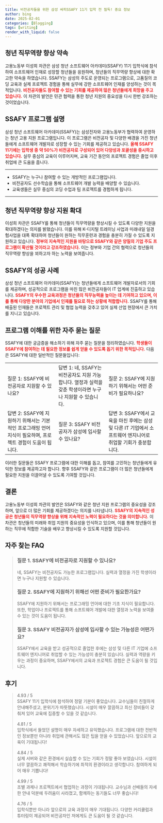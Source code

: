 ```yaml
---
title: 비전공자들을 위한 삼성 싸피SSAFY 11기 입학 전 필독! 중요 정보
author: bing
date: 2025-02-01
categories: [Blogging]
tags: [writing]
render_with_liquid: false
---
```



<h2 id='청년 직무역량 향상 약속'>청년 직무역량 향상 약속</h2>

<p>고용노동부 이성희 차관은 삼성 청년 소프트웨어 아카데미(SSAFY) 11기 입학식에 참석하여 소프트웨어 인재로 성장할 청년들을 응원하며, 청년들의 직무역량 향상에 대한 확고한 약속을 하였습니다. SSAFY는 삼성의 주도로 운영되는 프로그램으로, 고품질의 코딩 교육과 실제 프로젝트 경험을 통해 실무에 강한 소프트웨어 인재를 양성하는 것이 목적입니다. <b><span style="color: #ee2323;">비전공자들도 참여할 수 있는 기회를 제공하여 많은 청년들에게 희망을 주고 있습니다.</span></b> 이 차관의 발언은 민관 협력을 통한 청년 지원의 중요성을 다시 한번 강조하는 것이었습니다.</p>

<h2 id='SSAFY 프로그램 설명'>SSAFY 프로그램 설명</h2>

<p>삼성 청년 소프트웨어 아카데미(SSAFY)는 삼성전자와 고용노동부가 협력하여 운영하는 청년 고용 지원 프로그램입니다. 이 프로그램은 비전공자 및 다양한 배경을 가진 청년들에게 소프트웨어 개발자로 성장할 수 있는 기회를 제공하고 있습니다. <b><span style="color: #ee2323;">올해 SSAFY 11기에는 입학생 중 약 50%가 비전공자로 구성되어 있어 다양성과 포괄성을 중시하고 있습니다.</span></b> 실무 중심의 교육이 이루어지며, 교육 기간 동안의 프로젝트 경험은 졸업 이후 취업에 큰 도움을 줍니다.</p>

<hr />

<ul>
    <li>SSAFY는 누구나 참여할 수 있는 개방적인 프로그램입니다.</li>
    <li>비전공자도 선수학습을 통해 소프트웨어 개발 능력을 배양할 수 있습니다.</li>
    <li>교육생들은 실무 중심의 코딩 수업과 팀 프로젝트를 경험하게 됩니다.</li>
</ul>

<hr />

<h2 id='청년 직무역량 향상 지원 확대'>청년 직무역량 향상 지원 확대</h2>

<p>이성희 차관은 SSAFY를 통해 청년들이 직무역량을 향상시킬 수 있도록 다양한 지원을 확대하겠다는 의지를 밝혔습니다. 이를 위해 K-디지털 트레이닝 사업과 미래내일 일경험사업을 대폭 확대하여 청년들이 원하는 직무훈련과 경험을 충분히 가질 수 있도록 지원하고 있습니다. <b><span style="color: #ee2323;">정부의 지속적인 지원을 바탕으로 SSAFY와 같은 양질의 기업 주도 프로그램이 확산될 것이라고 강조하였습니다.</span></b> 이는 정부와 기업 간의 협력으로 청년들의 직무역량 향상을 꾀하고자 하는 노력을 보여줍니다.</p>

<h2 id='SSAFY의 성공 사례'>SSAFY의 성공 사례</h2>

<p>삼성 청년 소프트웨어 아카데미(SSAFY)는 청년들에게 소프트웨어 개발자로서의 기회를 제공하며, 성공적으로 프로그램을 마친 많은 비전공자들이 IT 업계에 진출하고 있습니다. <b><span style="color: #ee2323;">SSAFY의 우수한 교육과정은 청년들의 직무능력을 높이는 데 기여하고 있으며, 이를 통해 다양한 분야의 기업에서 인재를 필요로 하는 상황에 적합합니다.</span></b> SSAFY를 통해 배출된 인재들은 프로젝트 관리 및 협업 능력을 갖추고 있어 실제 산업 현장에서 큰 가치를 지니고 있습니다.</p>

<h2 id='프로그램 이해를 위한 자주 묻는 질문'>프로그램 이해를 위한 자주 묻는 질문</h2>

<p>SSAFY에 대한 궁금증을 해소하기 위해 자주 묻는 질문을 정리하였습니다. <b><span style="color: #ee2323;">학생들이 SSAFY에 참여하는 데 필요한 정보를 쉽게 얻을 수 있도록 돕기 위한 목적입니다.</span></b> 다음은 SSAFY에 대한 일반적인 질문들입니다:</p>

<table>
    <tr>
        <td>질문 1: SSAFY에 비전공자로 지원할 수 있나요?</td>
        <td>답변 1: 네, SSAFY는 비전공자도 지원 가능합니다. 열정과 실력을 갖춘 학생이라면 누구나 지원할 수 있습니다.</td>
        <td>질문 2: SSAFY에 지원하기 위해서는 어떤 준비가 필요하나요?</td>
    </tr>
    <tr>
        <td>답변 2: SSAFY에 지원하기 위해서는 기본적인 프로그래밍 언어 지식이 필요하며, 프로젝트 경험이 도움이 됩니다.</td>
        <td>질문 3: SSAFY 비전공자가 삼성에 입사할 수 있나요?</td>
        <td>답변 3: SSAFY에서 교육을 마친 후에는 삼성 및 다른 IT 기업에서 소프트웨어 엔지니어로 취업할 기회가 충분합니다.</td>
    </tr>
</table>

<p>이러한 질문들은 SSAFY 프로그램에 대한 이해를 돕고, 참여를 고민하는 청년들에게 유익한 정보를 제공하고자 합니다. 향후 SSAFY와 같은 프로그램이 더 많은 청년들에게 필요한 지원을 이끌어낼 수 있도록 기여할 것입니다.</p>

<h2 id='결론'>결론</h2>

<p>고용노동부 이성희 차관의 발언은 SSAFY와 같은 청년 지원 프로그램의 중요성을 강조하며, 앞으로 더 많은 기회를 제공하겠다는 의지를 나타냅니다. <b><span style="color: #ee2323;">SSAFY의 지속적인 성공은 청년들의 직무역량 향상을 위해 지속적인 노력이 필요하다는 것을 의미합니다.</span></b> 이 차관은 청년들의 미래와 취업 지원의 중요성을 인식하고 있으며, 이를 통해 청년들이 원하는 직무에 적합한 기술을 배우고 향상시킬 수 있도록 지원할 것입니다.</p>


<h2 id='자주_찾는_FAQ'>자주 찾는 FAQ</h2>
<div itemscope="" itemtype="https://schema.org/FAQPage"> 
<blockquote> 
<div itemscope="" itemprop="mainEntity" itemtype="https://schema.org/Question"> 
<h3 itemprop="name">질문 1. SSAFY에 비전공자로 지원할 수 있나요?</h3> 
<div itemscope="" itemprop="acceptedAnswer" itemtype="https://schema.org/Answer"> 
<span itemprop="text"> 
<p>네, SSAFY는 비전공자도 가능한 프로그램입니다. 실력과 열정을 가진 학생이라면 누구나 지원할 수 있습니다.</p> 
</span> 
</div> 
</div> 

<div itemscope="" itemprop="mainEntity" itemtype="https://schema.org/Question"> 
<h3 itemprop="name">질문 2. SSAFY에 지원하기 위해선 어떤 준비가 필요한가요?</h3> 
<div itemscope="" itemprop="acceptedAnswer" itemtype="https://schema.org/Answer"> 
<span itemprop="text"> 
<p>SSAFY에 지원하기 위해서는 프로그래밍 언어에 대한 기초 지식이 필요합니다. 또한, 학업이나 프로젝트를 통해 소프트웨어 개발에 대한 열정과 노력을 보여줄 수 있는 것이 도움이 됩니다.</p> 
</span> 
</div> 
</div> 

<div itemscope="" itemprop="mainEntity" itemtype="https://schema.org/Question"> 
<h3 itemprop="name">질문 3. SSAFY 비전공자가 삼성에 입사할 수 있는 가능성은 어떤가요?</h3> 
<div itemscope="" itemprop="acceptedAnswer" itemtype="https://schema.org/Answer"> 
<span itemprop="text"> 
<p>SSAFY에서 교육을 받고 성공적으로 졸업한 후에는 삼성 및 다른 IT 기업에 소프트웨어 엔지니어로 취업할 수 있는 가능성이 충분히 있습니다. 실력과 역량을 키우는 과정이 중요하며, SSAFY에서의 교육과 프로젝트 경험은 큰 도움이 될 것입니다.</p> 
</span> 
</div> 
</div> 
</blockquote> 
</div>
<h2 id='후기'>후기</h2>
<div itemscope itemtype="https://schema.org/Product">
  <blockquote>
  <div itemprop="review" itemscope itemtype="https://schema.org/Review">
      <div itemprop="reviewRating" itemscope itemtype="https://schema.org/Rating"> <span itemprop="ratingValue">4.93</span> / <span itemprop="bestRating">5</span> </div>
      <span itemprop="reviewBody">SSAFY 11기 입학식에 참석하여 정말 기분이 좋았습니다. 교수님들이 친절하게 안내해주셨고, 분위기가 따뜻했습니다. 시설이 매우 깔끔하고 최신 장비들이 갖춰져 있어 교육에 집중할 수 있을 것 같습니다.</span>
  </div>
  <br>
  <div itemprop="review" itemscope itemtype="https://schema.org/Review">
      <div itemprop="reviewRating" itemscope itemtype="https://schema.org/Rating"> <span itemprop="ratingValue">4.81</span> / <span itemprop="bestRating">5</span> </div>
      <span itemprop="reviewBody">입학식에서 들었던 설명이 매우 자세하고 유익했습니다. 프로그램에 대한 전반적인 정보뿐만 아니라 취업에 관해서도 많은 팁을 얻을 수 있었습니다. 앞으로의 교육이 기대됩니다!</span>
  </div>
  <br>
  <div itemprop="review" itemscope itemtype="https://schema.org/Review">
      <div itemprop="reviewRating" itemscope itemtype="https://schema.org/Rating"> <span itemprop="ratingValue">4.84</span> / <span itemprop="bestRating">5</span> </div>
      <span itemprop="reviewBody">실제 서버와 같은 환경에서 실습할 수 있는 기회가 정말 좋아 보였습니다. 시설이 너무 깔끔하고 쾌적해서 학습하기에 최적의 환경이라고 생각합니다. 참여하게 되어 매우 기쁩니다!</span>
  </div>
  <br>
  <div itemprop="review" itemscope itemtype="https://schema.org/Review">
      <div itemprop="reviewRating" itemscope itemtype="https://schema.org/Rating"> <span itemprop="ratingValue">4.99</span> / <span itemprop="bestRating">5</span> </div>
      <span itemprop="reviewBody">조별 과제나 프로젝트에서 협업하는 과정이 기대됩니다. 교수님과 선배들의 자세한 안내 덕분에 두려움이 사라졌고, 함께하는 동기들도 너무 좋습니다!</span>
  </div>
  <br>
  <div itemprop="review" itemscope itemtype="https://schema.org/Review">
      <div itemprop="reviewRating" itemscope itemtype="https://schema.org/Rating"> <span itemprop="ratingValue">4.76</span> / <span itemprop="bestRating">5</span> </div>
      <span itemprop="reviewBody">입학식뿐만 아니라 앞으로의 교육 과정이 매우 기대됩니다. 다양한 커리큘럼과 튜터링이 제공되어 비전공자인 저에게도 큰 도움이 될 것 같습니다.</span>
  </div>
  </blockquote>
</div>
